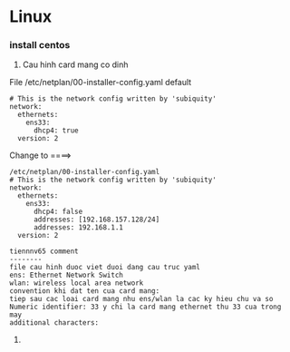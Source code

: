 # Linux
### install centos
1. Cau hinh card mang co dinh

File /etc/netplan/00-installer-config.yaml default
``` 
# This is the network config written by 'subiquity'
network:
  ethernets:
    ens33:
      dhcp4: true
  version: 2
```
Change to ====>
``` 
/etc/netplan/00-installer-config.yaml
# This is the network config written by 'subiquity'
network:
  ethernets:
    ens33:
      dhcp4: false
      addresses: [192.168.157.128/24]
      addresses: 192.168.1.1
  version: 2
```


```
tiennnv65 comment
--------
file cau hinh duoc viet duoi dang cau truc yaml
ens: Ethernet Network Switch
wlan: wireless local area network
convention khi dat ten cua card mang:
tiep sau cac loai card mang nhu ens/wlan la cac ky hieu chu va so
Numeric identifier: 33 y chi la card mang ethernet thu 33 cua trong may
additional characters: 
```
1. 